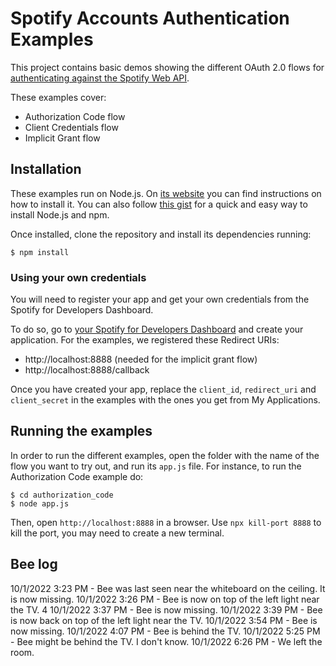 # Spotify Accounts Authentication Examples

This project contains basic demos showing the different OAuth 2.0 flows for [authenticating against the Spotify Web API](https://developer.spotify.com/web-api/authorization-guide/).

These examples cover:

* Authorization Code flow
* Client Credentials flow
* Implicit Grant flow

## Installation

These examples run on Node.js. On [its website](http://www.nodejs.org/download/) you can find instructions on how to install it. You can also follow [this gist](https://gist.github.com/isaacs/579814) for a quick and easy way to install Node.js and npm.

Once installed, clone the repository and install its dependencies running:

    $ npm install

### Using your own credentials
You will need to register your app and get your own credentials from the Spotify for Developers Dashboard.

To do so, go to [your Spotify for Developers Dashboard](https://beta.developer.spotify.com/dashboard) and create your application. For the examples, we registered these Redirect URIs:

* http://localhost:8888 (needed for the implicit grant flow)
* http://localhost:8888/callback

Once you have created your app, replace the `client_id`, `redirect_uri` and `client_secret` in the examples with the ones you get from My Applications.

## Running the examples
In order to run the different examples, open the folder with the name of the flow you want to try out, and run its `app.js` file. For instance, to run the Authorization Code example do:

    $ cd authorization_code
    $ node app.js

Then, open `http://localhost:8888` in a browser.
Use `npx kill-port 8888` to kill the port, you may need to create a new terminal.

## Bee log

10/1/2022 3:23 PM - Bee was last seen near the whiteboard on the ceiling. It is now missing.
10/1/2022 3:26 PM - Bee is now on top of the left light near the TV. 4
10/1/2022 3:37 PM - Bee is now missing.
10/1/2022 3:39 PM - Bee is now back on top of the left light near the TV. 
10/1/2022 3:54 PM - Bee is now missing.
10/1/2022 4:07 PM - Bee is behind the TV.
10/1/2022 5:25 PM - Bee might be behind the TV. I don't know.
10/1/2022 6:26 PM - We left the room.